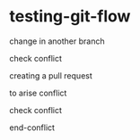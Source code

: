 # testing-git-flow
change in another branch

check conflict

creating a pull request


to arise conflict

check conflict


end-conflict
